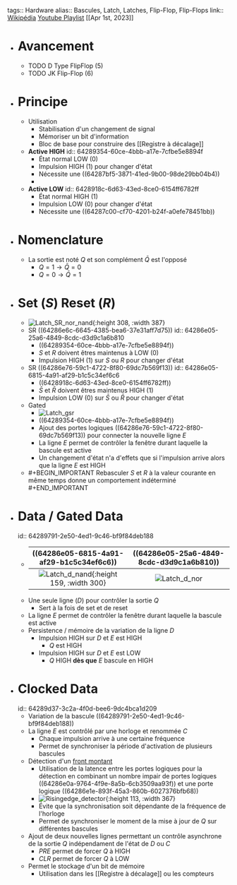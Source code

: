 tags:: Hardware
alias:: Bascules, Latch, Latches, Flip-Flop, Flip-Flops
link:: [Wikipédia](https://en.wikipedia.org/wiki/Flip-flop_(electronics)) [Youtube Playlist](https://www.youtube.com/watch?v=-aQH0ybMd3U&list=PLTd6ceoshpreKyY55hA4vpzAUv9hSut1H)
[[Apr 1st, 2023]]

- # Avancement
	- TODO D Type FlipFlop (5)
	- TODO JK Flip-Flop (6)
- # Principe
	- Utilisation
		- Stabilisation d'un changement de signal
		- Mémoriser un bit d'information
		- Bloc de base pour construire des [[Registre à décalage]]
	- **Active HIGH**
	  id:: 64289354-60ce-4bbb-a17e-7cfbe5e8894f
		- État normal LOW (0)
		- Impulsion HIGH (1) pour changer d'état
		- Nécessite une ((64287bf5-3871-41ed-9b00-98de29bb04b4))
		-
	- **Active LOW**
	  id:: 6428918c-6d63-43ed-8ce0-6154ff6782ff
		- État normal HIGH (1)
		- Impulsion LOW (0) pour changer d'état
		- Nécessite une ((64287c00-cf70-4201-b24f-a0efe78451bb))
- # Nomenclature
	- La sortie est noté $Q$ et son complément $\bar{Q}$ est l'opposé
		- $Q = 1 \rightarrow \bar{Q} = 0$
		- $Q = 0 \rightarrow \bar{Q} = 1$
- # Set ($S$) Reset ($R$)
	- ![Latch_SR_nor_nand](https://image1.slideserve.com/2405882/sr-latch-l.jpg){:height 308, :width 387}
	- SR ((64286e6c-6645-4385-bea6-37e31aff7d75))
	  id:: 64286e05-25a6-4849-8cdc-d3d9c1a6b810
		- ((64289354-60ce-4bbb-a17e-7cfbe5e8894f))
		- $S$ et $R$ doivent êtres maintenus à LOW (0)
		- Impulsion HIGH (1) sur $S$ ou $R$ pour changer d'état
	- SR ((64286e76-59c1-4722-8f80-69dc7b569f13))
	  id:: 64286e05-6815-4a91-af29-b1c5c34ef6c6
		- ((6428918c-6d63-43ed-8ce0-6154ff6782ff))
		- $\bar{S}$ et $\bar{R}$ doivent êtres maintenus HIGH (1)
		- Impulsion LOW (0) sur $\bar{S}$ ou $\bar{R}$ pour changer d'état
	- Gated
		- ![Latch_gsr](https://upload.wikimedia.org/wikipedia/commons/thumb/e/e1/SR_%28Clocked%29_Flip-flop_Diagram.svg/300px-SR_%28Clocked%29_Flip-flop_Diagram.svg.png)
		- ((64289354-60ce-4bbb-a17e-7cfbe5e8894f))
		- Ajout des portes logiques ((64286e76-59c1-4722-8f80-69dc7b569f13)) pour connecter la nouvelle ligne $E$
		- La ligne $E$ permet de contrôler la fenêtre durant laquelle la bascule est active
		- Un changement d'état n'a d'effets que si l'impulsion arrive alors que la ligne $E$ est HIGH
	- #+BEGIN_IMPORTANT
	  Rebasculer $S$ et $R$ à la valeur courante en même temps donne un comportement indéterminé
	  #+END_IMPORTANT
- # Data / Gated Data
  id:: 64289791-2e50-4ed1-9c46-bf9f84deb188
	- | ((64286e05-6815-4a91-af29-b1c5c34ef6c6)) | ((64286e05-25a6-4849-8cdc-d3d9c1a6b810)) |
	  |:-:|:-:|
	  | ![Latch_d_nand](https://upload.wikimedia.org/wikipedia/commons/2/2f/D-Type_Transparent_Latch.svg){:height 159, :width 300} | ![Latch_d_nor](https://upload.wikimedia.org/wikipedia/commons/c/cb/D-type_Transparent_Latch_%28NOR%29.svg) |
	- Une seule ligne ($D$) pour contrôler la sortie $Q$
		- Sert à la fois de set et de reset
	- La ligne $E$ permet de contrôler la fenêtre durant laquelle la bascule est active
	- Persistence / mémoire de la variation de la ligne $D$
		- Impulsion HIGH sur $D$ et $E$ est HIGH
			- $Q$ est HIGH
		- Impulsion HIGH sur $D$ et $E$ est LOW
			- $Q$ HIGH **dès que** $E$ bascule en HIGH
- # Clocked Data
  id:: 64289d37-3c2a-4f0d-bee6-9dc4bca1d209
	- Variation de la bascule ((64289791-2e50-4ed1-9c46-bf9f84deb188))
	- La ligne $E$ est contrôlé par une horloge et renommée $C$
		- Chaque impulsion arrive à une certaine fréquence
		- Permet de synchroniser la période d'activation de plusieurs bascules
	- Détection d'un [front montant](https://fr.wikipedia.org/wiki/Flanc_(%C3%A9lectronique))
		- Utilisation de la latence entre les portes logiques pour la détection en combinant un nombre impair de portes logiques ((64286e0a-9764-4f9e-8a5b-6cb3509aa93f)) et une porte logique ((64286e1e-893f-45a3-860b-6027376bfb68))
		- ![Risingedge_detector](https://i.stack.imgur.com/GHbcC.png){:height 113, :width 367}
		- Évite que la synchronisation soit dépendante de la fréquence de l'horloge
		- Permet de synchroniser le moment de la mise à jour de $Q$ sur différentes bascules
	- Ajout de deux nouvelles lignes permettant un contrôle asynchrone de la sortie $Q$ indépendament de l'état de $D$ ou $C$
		- $PRE$ permet de forcer $Q$ à HIGH
		- $CLR$ permet de forcer $Q$ à LOW
	- Permet le stockage d'un bit de mémoire
		- Utilisation dans les [[Registre à décalage]] ou les compteurs